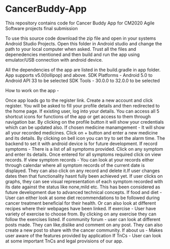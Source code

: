 # CancerBuddy-App
This repository contains code for Cancer Buddy App for CM2020 Agile Software projects final submission

To use this source code download the zip file and open in your systems Android Studio Projects. Open this folder in Android studio and change the path to your local computer when asked.
Trust all the files and depenedencies mentioned and then build and run the app using emulator/USB connection with android device.

All the dependencies of the app are listed in the build.gradle in app folder.
App supports v5.0(lollipop) and above.
SDK Platforms - Android 5.0 to Android API 33 to be selected
SDK Tools - 30.0.0 to 32.0.0 to be selected

How to work on the app - 

Once app loads go to the register link. Create a new account and click register. You will be asked to fill your profile details and then redirected to the home page.
If existing user, log into your details.
You can access all 5 shortcut icons for functions of the app or get access to them through navigation bar.
By clicking on the profile button it will show your credentials which can be updated also.
If chosen medicine manamgement - It will show all your recorded medicines. Click on + button and enter a new medicine and its details. By clicking on bell icon
you can try to set the alarm time. The backend to set it with android device is for future development.
If record symptoms - There is a list of all symptoms provided. Click on any symptom and enter its details. Once entered for all symptoms required
click on view records. 
If view symptom records - You can look at your records either through calendar where all symptom records of the current date is displayed. They can also click on 
any record and delete it.If user changes dates then that functionality hasnt fully been achieved yet. If user clicks on graphs, they can see visual 
representation of each symptom recorded with its date against the status like none,mild etc. This has been considered as future development due to advanced technical concepts.
If food and diet - User can either look at some diet recommendations to be followed during cancer treatment beneficial for their health. Or can also look at different recipes
where their webpages have been linked.
If exercise -   User have variety of exercise to choose from. By clicking on any exercise they can follow the exercises listed.
If community forum - user can look at different posts made. They can like,dislike and comment on any post. They can also create a new post to share with the cancer community.
If about  us - Makes user aware of the features provided by application
If TnCs - User can look at some important TnCs and legal provisions of our app.
